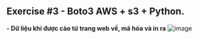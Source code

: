 ## Exercise #3 - Boto3 AWS + s3 + Python.

**- Dữ liệu khi được cào từ trang web về, mã hóa và in ra**
![image](https://github.com/user-attachments/assets/f6875ad9-bfff-4f7e-8ebf-8a3da004a469)
